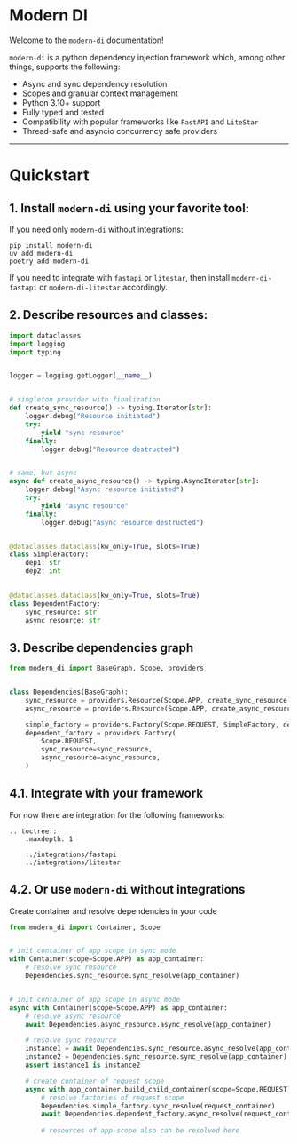 # Modern DI

Welcome to the `modern-di` documentation!

`modern-di` is a python dependency injection framework which, among other things,
supports the following:

- Async and sync dependency resolution
- Scopes and granular context management
- Python 3.10+ support
- Fully typed and tested
- Compatibility with popular frameworks like `FastAPI` and `LiteStar`
- Thread-safe and asyncio concurrency safe providers

---

# Quickstart

## 1. Install `modern-di` using your favorite tool:

If you need only `modern-di` without integrations:

```shell
pip install modern-di
uv add modern-di
poetry add modern-di
```

If you need to integrate with `fastapi` or `litestar`, then install `modern-di-fastapi` or `modern-di-litestar` accordingly.

## 2. Describe resources and classes:
```python
import dataclasses
import logging
import typing


logger = logging.getLogger(__name__)


# singleton provider with finalization
def create_sync_resource() -> typing.Iterator[str]:
    logger.debug("Resource initiated")
    try:
        yield "sync resource"
    finally:
        logger.debug("Resource destructed")


# same, but async
async def create_async_resource() -> typing.AsyncIterator[str]:
    logger.debug("Async resource initiated")
    try:
        yield "async resource"
    finally:
        logger.debug("Async resource destructed")


@dataclasses.dataclass(kw_only=True, slots=True)
class SimpleFactory:
    dep1: str
    dep2: int
        

@dataclasses.dataclass(kw_only=True, slots=True)
class DependentFactory:
    sync_resource: str
    async_resource: str
```

## 3. Describe dependencies graph
```python
from modern_di import BaseGraph, Scope, providers


class Dependencies(BaseGraph):
    sync_resource = providers.Resource(Scope.APP, create_sync_resource)
    async_resource = providers.Resource(Scope.APP, create_async_resource)

    simple_factory = providers.Factory(Scope.REQUEST, SimpleFactory, dep1="text", dep2=123)
    dependent_factory = providers.Factory(
        Scope.REQUEST,
        sync_resource=sync_resource,
        async_resource=async_resource,
    )
```

## 4.1. Integrate with your framework

For now there are integration for the following frameworks:
```{eval-rst}
.. toctree::
    :maxdepth: 1

    ../integrations/fastapi
    ../integrations/litestar
```

## 4.2. Or use `modern-di` without integrations

Create container and resolve dependencies in your code
```python
from modern_di import Container, Scope


# init container of app scope in sync mode
with Container(scope=Scope.APP) as app_container:
    # resolve sync resource
    Dependencies.sync_resource.sync_resolve(app_container)


# init container of app scope in async mode
async with Container(scope=Scope.APP) as app_container:
    # resolve async resource
    await Dependencies.async_resource.async_resolve(app_container)

    # resolve sync resource
    instance1 = await Dependencies.sync_resource.async_resolve(app_container)
    instance2 = Dependencies.sync_resource.sync_resolve(app_container)
    assert instance1 is instance2

    # create container of request scope
    async with app_container.build_child_container(scope=Scope.REQUEST) as request_container:
        # resolve factories of request scope
        Dependencies.simple_factory.sync_resolve(request_container)
        await Dependencies.dependent_factory.async_resolve(request_container)
        
        # resources of app-scope also can be resolved here

```